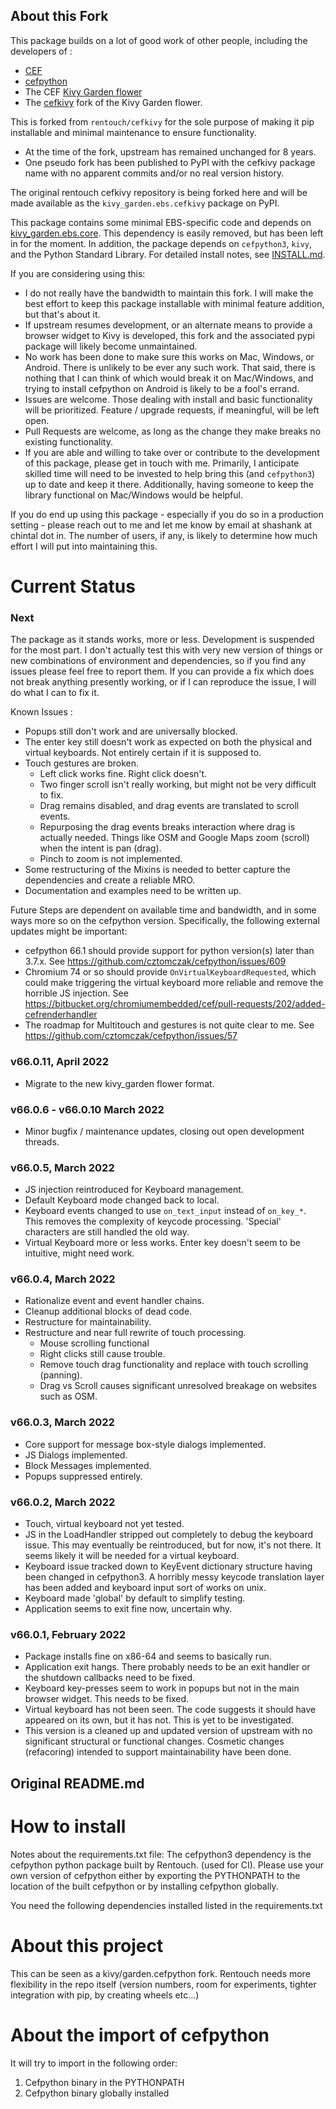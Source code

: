 
About this Fork
---------------

This package builds on a lot of good work of other people, including the 
developers of :
  - [CEF](https://bitbucket.org/chromiumembedded/cef/src/master/)
  - [cefpython](https://github.com/cztomczak/cefpython)
  - The CEF [Kivy Garden flower](https://github.com/kivy-garden/garden.cefpython)
  - The [cefkivy](https://github.com/rentouch/cefkivy) fork of the Kivy Garden flower.

This is forked from `rentouch/cefkivy` for the sole purpose of making it pip 
installable and minimal maintenance to ensure functionality. 

  - At the time of the fork, upstream has remained unchanged 
  for 8 years. 
  - One pseudo fork has been published to PyPI with the cefkivy 
  package name with no apparent commits and/or no real version history.

The original rentouch cefkivy repository is being forked here 
and will be made available as the `kivy_garden.ebs.cefkivy` package 
on PyPI. 

This package contains some minimal EBS-specific code and depends on 
[kivy_garden.ebs.core](https://github.com/ebs-universe/kivy_garden.ebs.core). 
This dependency is easily removed, but has been left in for the moment. 
In addition, the package depends on `cefpython3`, `kivy`, and the Python 
Standard Library. For detailed install notes, see [INSTALL.md](INSTALL.md).

If you are considering using this: 

  - I do not really have the bandwidth to maintain this fork. I will 
  make the best effort to keep this package installable with minimal 
  feature addition, but that's about it.
  - If upstream resumes development, or an alternate means to provide a 
  browser widget to Kivy is developed, this fork and the associated pypi 
  package will likely become unmaintained.
  - No work has been done to make sure this works on Mac, Windows, or Android. 
  There is unlikely to be ever any such work. That said, there is nothing that 
  I can think of which would break it on Mac/Windows, and trying to install 
  cefpython on Android is likely to be a fool's errand.
  - Issues are welcome. Those dealing with install and basic functionality 
  will be prioritized. Feature / upgrade requests, if meaningful, will be 
  left open.
  - Pull Requests are welcome, as long as the change they make breaks no 
  existing functionality.
  - If you are able and willing to take over or contribute to the development 
  of this package, please get in touch with me. Primarily, I anticipate 
  skilled time will need to be invested to help bring this (and `cefpython3`) 
  up to date and keep it there. Additionally, having someone to keep the 
  library functional on Mac/Windows would be helpful.

If you do end up using this package - especially if you do so in a 
production setting - please reach out to me and let me know by email at 
shashank at chintal dot in. The number of users, if any, is likely to 
determine how much effort I will put into maintaining this.


Current Status
==============

### Next

The package as it stands works, more or less. Development is suspended for the most part. 
I don't actually test this with very new version of things or new combinations of 
environment and dependencies, so if you find any issues please feel free to report them.
If you can provide a fix which does not break anything presently working, or if I can 
reproduce the issue, I will do what I can to fix it. 

Known Issues : 

  - Popups still don't work and are universally blocked. 
  - The enter key still doesn't work as expected on both the physical and virtual keyboards. 
  Not entirely certain if it is supposed to.
  - Touch gestures are broken. 
     - Left click works fine. Right click doesn't. 
     - Two finger scroll isn't really working, but might not be very 
     difficult to fix.
     - Drag remains disabled, and drag events are translated to scroll events.
     - Repurposing the drag events breaks interaction where drag is actually 
     needed. Things like OSM and Google Maps zoom (scroll) when the intent is 
     pan (drag).
     - Pinch to zoom is not implemented. 
  - Some restructuring of the Mixins is needed to better capture the dependencies and 
  create a reliable MRO. 
  - Documentation and examples need to be written up.

Future Steps are dependent on available time and bandwidth, and in some ways more so
on the cefpython version. Specifically, the following external updates might be important: 

  - cefpython 66.1 should provide support for python version(s) later than 3.7.x. See 
  https://github.com/cztomczak/cefpython/issues/609
  - Chromium 74 or so should provide `OnVirtualKeyboardRequested`, which could make
  triggering the virtual keyboard more reliable and remove the horrible JS injection.
  See https://bitbucket.org/chromiumembedded/cef/pull-requests/202/added-cefrenderhandler
  - The roadmap for Multitouch and gestures is not quite clear to me. 
  See https://github.com/cztomczak/cefpython/issues/57

### v66.0.11, April 2022

  - Migrate to the new kivy_garden flower format. 

### v66.0.6 - v66.0.10 March 2022

  - Minor bugfix / maintenance updates, closing out open development threads.

### v66.0.5, March 2022

  - JS injection reintroduced for Keyboard management.
  - Default Keyboard mode changed back to local.
  - Keyboard events changed to use `on_text_input` instead of `on_key_*`. This 
    removes the complexity of keycode processing. 'Special' characters are 
    still handled the old way.
  - Virtual Keyboard more or less works. Enter key doesn't seem to be 
    intuitive, might need work.

### v66.0.4, March 2022

  - Rationalize event and event handler chains. 
  - Cleanup additional blocks of dead code.
  - Restructure for maintainability.
  - Restructure and near full rewrite of touch processing.
    - Mouse scrolling functional
    - Right clicks still cause trouble.
    - Remove touch drag functionality and replace with touch scrolling (panning).
    - Drag vs Scroll causes significant unresolved breakage on websites such as OSM.

### v66.0.3, March 2022

  - Core support for message box-style dialogs implemented.
  - JS Dialogs implemented.
  - Block Messages implemented.
  - Popups suppressed entirely.

### v66.0.2, March 2022

  - Touch, virtual keyboard not yet tested.
  - JS in the LoadHandler stripped out completely to debug the keyboard 
    issue. This may eventually be reintroduced, but for now, it's not there. It
    seems likely it will be needed for a virtual keyboard.
  - Keyboard issue tracked down to KeyEvent dictionary structure having been 
    changed in cefpython3. A horribly messy keycode translation layer has 
    been added and keyboard input sort of works on unix.  
  - Keyboard made 'global' by default to simplify testing.
  - Application seems to exit fine now, uncertain why.

### v66.0.1, February 2022

  - Package installs fine on x86-64 and seems to basically run.
  - Application exit hangs. There probably needs to be an exit handler 
   or the shutdown callbacks need to be fixed.
  - Keyboard key-presses seem to work in popups but not in the main 
   browser widget. This needs to be fixed.
  - Virtual keyboard has not been seen. The code suggests it should have 
   appeared on its own, but it has not. This is yet to be investigated.
  - This version is a cleaned up and updated version of upstream with 
   no significant structural or functional changes. Cosmetic changes
   (refacoring) intended to support maintainability have been done. 

Original README.md 
------------------


How to install
==============
Notes about the requirements.txt file:
The cefpython3 dependency is the cefpython python package built by Rentouch.
(used for CI). Please use your own version of cefpython either by
exporting the PYTHONPATH to the location of the built cefpython or by installing
cefpython globally.

You need the following dependencies installed listed in the requirements.txt


About this project
==================
This can be seen as a kivy/garden.cefpython fork. Rentouch needs more
flexibility in the repo itself (version numbers, room for experiments,
tighter integration with pip, by creating wheels etc...)


About the import of cefpython
=============================
It will try to import in the following order:
1. Cefpython binary in the PYTHONPATH
2. Cefpython binary globally installed
